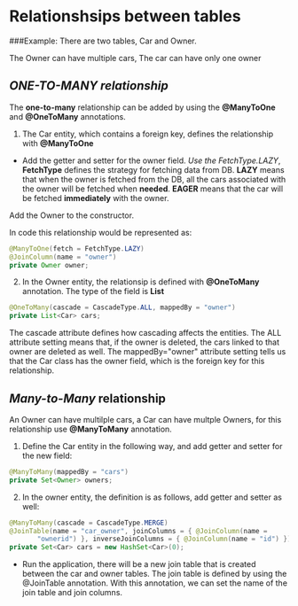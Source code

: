 # Relationshsips between tables

###Example: There are two tables, Car and Owner.

The Owner can have multiple cars,
The car can have only one owner

## _ONE-TO-MANY relationship_

The __one-to-many__ relationship can be added by using the __@ManyToOne__ and __@OneToMany__ annotations. 

1. The Car entity, which contains a foreign key, defines the relationship with __@ManyToOne__
* Add the getter and setter for the owner field. _Use the FetchType.LAZY_, __FetchType__ defines the strategy for fetching data from DB. __LAZY__ means that when the owner is fetched from the DB, all the cars associated with the owner will be fetched when __needed__. __EAGER__ means that the car will be fetched __immediately__ with the owner.

Add the Owner to the constructor.

In code this relationship would be represented as:

```java
@ManyToOne(fetch = FetchType.LAZY)
@JoinColumn(name = "owner")
private Owner owner;
```

2. In the Owner entity, the relationsip is defined with __@OneToMany__ annotation. The type of the field is __List<Car>__

```java
@OneToMany(cascade = CascadeType.ALL, mappedBy = "owner")
private List<Car> cars;
```

The cascade attribute defines how cascading affects the entities. The ALL attribute setting means that, if the owner is deleted, the cars linked to that owner are deleted as well. The mappedBy="owner" attribute setting tells us that the Car class has the owner field, which is the foreign key for this relationship.


## _Many-to-Many_ relationship

An Owner can have multilple cars, a Car can have multple Owners, for this relationship use __@ManyToMany__ annotation.

1. Define the Car entity in the following way, and add getter and setter for the new field:

```java
@ManyToMany(mappedBy = "cars") 
private Set<Owner> owners;
```

2. In the owner entity, the definition is as follows, add getter and setter as well:

```java
@ManyToMany(cascade = CascadeType.MERGE)
@JoinTable(name = "car_owner", joinColumns = { @JoinColumn(name =
       "ownerid") }, inverseJoinColumns = { @JoinColumn(name = "id") }) 
private Set<Car> cars = new HashSet<Car>(0);
```
* Run the application, there will be a new join table that is created between the car and owner tables. The join table is defined by using the @JoinTable annotation. With this annotation, we can set the name of the join table and join columns.










